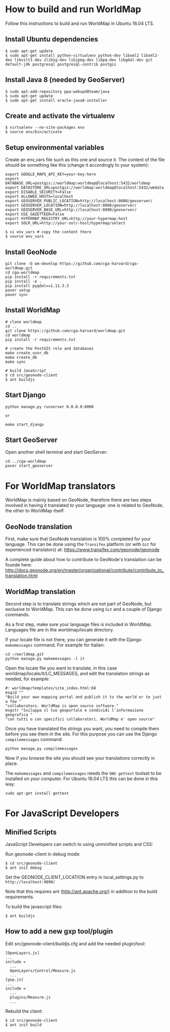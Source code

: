 # How to build and run WorldMap

Follow this instructions to build and run WorldMap in Ubuntu 16.04 LTS.

## Install Ubuntu dependencies

```
$ sudo apt-get update
$ sudo apt-get install python-virtualenv python-dev libxml2 libxml2-dev libxslt1-dev zlib1g-dev libjpeg-dev libpq-dev libgdal-dev git default-jdk postgresql postgresql-contrib postgis
```

## Install Java 8 (needed by GeoServer)

```
$ sudo apt-add-repository ppa:webupd8team/java
$ sudo apt-get update
$ sudo apt-get install oracle-java8-installer
```

## Create and activate the virtualenv

```
$ virtualenv --no-site-packages env
$ source env/bin/activate
```

## Setup environmental variables

Create an env_vars file such as this one and source it. The content of the file should be something like this (change it accordingly to your system):

```
export GOOGLE_MAPS_API_KEY=your-key-here
export DATABASE_URL=postgis://worldmap:worldmap@localhost:5432/worldmap
export DATASTORE_URL=postgis://worldmap:worldmap@localhost:5432/wmdata
export DISABLE_SECURITY=False
export ALLOWED_HOSTS=localhost
export GEOSERVER_PUBLIC_LOCATION=http://localhost:8080/geoserver/
export GEOSERVER_LOCATION=http://localhost:8080/geoserver/
export GEOSERVER_BASE_URL=http://localhost:8080/geoserver/
export USE_GAZETTEER=False
export HYPERMAP_REGISTRY_URL=http://your-hypermap-host
export SOLR_URL=http://your-solr-host/hypermap/select
```

```
$ vi env_vars # copy the content there
$ source env_vars
```

## Install GeoNode

```
git clone -b wm-develop https://github.com/cga-harvard/cga-worldmap.git
cd cga-worldmap
pip install -r requirements.txt
pip install -e .
pip install pygdal==1.11.3.3
paver setup
paver sync
```

## Install WorldMap

```
# clone worldmap
cd ..
git clone https://github.com/cga-harvard/worldmap.git
cd worldmap
pip install -r requirements.txt

# create the PostGIS role and databases
make create_user_db
make create_db
make sync

# build JavaScript
$ cd src/geonode-client
$ ant buildjs
```

## Start Django

```
python manage.py runserver 0.0.0.0:8000

or

make start_django
```

## Start GeoServer

Open another shell terminal and start GeoServer:

```
cd ../cga-worldmap
paver start_geoserver
```

# For WorldMap translators

WorldMap is mainly based on GeoNode, therefore there are two steps involved in having it translated to your language: one is related to GeoNode, the other to WorldMap itself.

## GeoNode translation

First, make sure that GeoNode translation is 100% completed for your language. This can be done using the `Transifex` platform (or with `Git` for experienced translators) at: https://www.transifex.com/geonode/geonode

A complete guide about how to contribute to GeoNode's translation can be founde here: http://docs.geonode.org/en/master/organizational/contribute/contribute_to_translation.html

## WorldMap translation

Second step is to translate strings which are not part of GeoNode, but exclusive to WorldMap. This can be done using `Git` and a couple of Django commands.

As a first step, make sure your language files is included in WorldMap. Languages file are in the worldmap/locale directory.

If your locale file is not there, you can generate it with the Django `makemessages` command. For example for Italian:

```
cd ~/worldmap.git
python manage.py makemessages -l it
```

Open the locale file you want to translate, in this case worldmap/locale/it/LC_MESSAGES, and edit the translation strings as needed, for example:

```
#: worldmap/templates/site_index.html:68
msgid ""
"Build your own mapping portal and publish it to the world or to just a few "
"collaborators. WorldMap is open source software."
msgstr "Sviluppa il tuo geoportale e condividi l'informazione geografica "
"con tutti o con specifici collaboratori. WorldMap e' open source"
```

Once you have translated the strings you want, you need to compile them before you see them in the site. For this purpose you can use the Django `compilemessages` command:

```
python manage.py compilemessages
```

Now if you browse the site you should see your translations correctly in place.

The `makemessages` and `compilemessages` needs the `GNU gettext` toolset to be installed on your computer. For Ubuntu 16.04 LTS this can be done in this way:

```
sudo apt-get install gettext
```

# For JavaScript Developers

## Minified Scripts

JavaScript Developers can switch to using unminified scripts and CSS:

Run geonode-client in debug mode:

```
$ cd src/geonode-client
$ ant init debug
```

Set the GEONODE_CLIENT_LOCATION entry in local_settings.py to ``http://localhost:9090/``

Note that this requires ant (http://ant.apache.org/) in addition to the
build requirements.

To build the javascript files:

```
$ ant buildjs
```

## How to add a new gxp tool/plugin

Edit src/geonode-client/buildjs.cfg and add the needed plugin/tool:

```
[OpenLayers.js]
...
include =
  ...
  OpenLayers/Control/Measure.js
  ...
[gxp.js]
...
include =
  ...
  plugins/Measure.js
  ...
```

Rebuild the client:

```
$ cd src/geonode-client
$ ant init build
```
